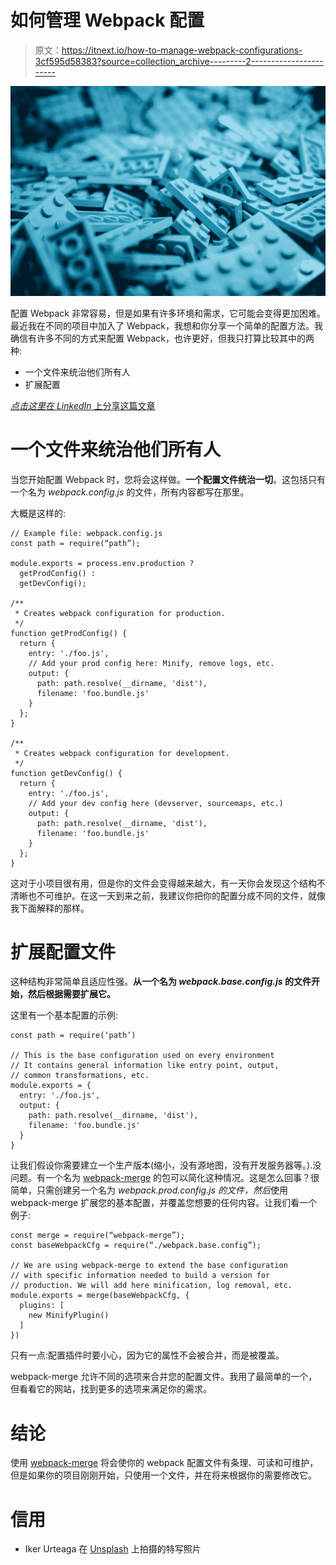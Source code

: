 # 如何管理 Webpack 配置

> 原文：<https://itnext.io/how-to-manage-webpack-configurations-3cf595d58383?source=collection_archive---------2----------------------->

![](img/78e39883de38d5b2a61e7cef68e98e89.png)

配置 Webpack 非常容易，但是如果有许多环境和需求，它可能会变得更加困难。最近我在不同的项目中加入了 Webpack，我想和你分享一个简单的配置方法。我确信有许多不同的方式来配置 Webpack，也许更好，但我只打算比较其中的两种:

*   一个文件来统治他们所有人
*   扩展配置

[*点击这里在 LinkedIn* 上分享这篇文章](https://www.linkedin.com/cws/share?url=https%3A%2F%2Fitnext.io%2Fhow-to-manage-webpack-configurations-3cf595d58383)

# 一个文件来统治他们所有人

当您开始配置 Webpack 时，您将会这样做。**一个配置文件统治一切**。这包括只有一个名为 *webpack.config.js* 的文件，所有内容都写在那里。

大概是这样的:

```
// Example file: webpack.config.js
const path = require(“path”);

module.exports = process.env.production ?
  getProdConfig() :
  getDevConfig();

/**
 * Creates webpack configuration for production.
 */
function getProdConfig() {
  return {
    entry: './foo.js',
    // Add your prod config here: Minify, remove logs, etc.
    output: {
      path: path.resolve(__dirname, 'dist'),
      filename: 'foo.bundle.js'
    }
  };
}

/**
 * Creates webpack configuration for development.
 */
function getDevConfig() {
  return {
    entry: './foo.js',
    // Add your dev config here (devserver, sourcemaps, etc.)
    output: {
      path: path.resolve(__dirname, 'dist'),
      filename: 'foo.bundle.js'
    }
  };
}
```

这对于小项目很有用，但是你的文件会变得越来越大，有一天你会发现这个结构不清晰也不可维护。在这一天到来之前，我建议你把你的配置分成不同的文件，就像我下面解释的那样。

# 扩展配置文件

这种结构非常简单且适应性强。**从一个名为 *webpack.base.config.js* 的文件开始，然后根据需要扩展它。**

这里有一个基本配置的示例:

```
const path = require(‘path’)

// This is the base configuration used on every environment
// It contains general information like entry point, output,
// common transformations, etc.
module.exports = {
  entry: './foo.js',
  output: {
    path: path.resolve(__dirname, 'dist'),
    filename: 'foo.bundle.js'
  }
}
```

让我们假设你需要建立一个生产版本(缩小，没有源地图，没有开发服务器等。).没问题。有一个名为 [webpack-merge](https://www.npmjs.com/package/webpack-merge) 的包可以简化这种情况。这是怎么回事？很简单，只需创建另一个名为 *webpack.prod.config.js 的文件，然后*使用 webpack-merge 扩展您的基本配置，并覆盖您想要的任何内容。让我们看一个例子:

```
const merge = require(“webpack-merge”);
const baseWebpackCfg = require(“./webpack.base.config”);

// We are using webpack-merge to extend the base configuration
// with specific information needed to build a version for
// production. We will add here minification, log removal, etc.
module.exports = merge(baseWebpackCfg, {
  plugins: [
    new MinifyPlugin()
  ]
})
```

只有一点:配置插件时要小心，因为它的属性不会被合并，而是被覆盖。

webpack-merge 允许不同的选项来合并您的配置文件。我用了最简单的一个，但看看它的网站，找到更多的选项来满足你的需求。

# 结论

使用 [webpack-merge](https://www.npmjs.com/package/webpack-merge) 将会使你的 webpack 配置文件有条理、可读和可维护，但是如果你的项目刚刚开始，只使用一个文件，并在将来根据你的需要修改它。

# 信用

*   Iker Urteaga 在 [Unsplash](https://unsplash.com/search/photos/lego?utm_source=unsplash&utm_medium=referral&utm_content=creditCopyText) 上拍摄的特写照片